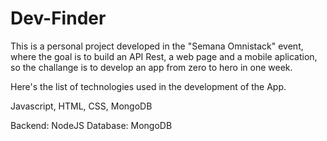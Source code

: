 # Dev-Finder

This is a personal project developed in the "Semana Omnistack" event, where the goal is to build an API Rest, a web page and a mobile aplication, so the challange is to develop an app from zero to hero in one week.

Here's the list of technologies used in the development of the App.

Javascript, HTML, CSS, MongoDB

Backend: NodeJS
Database: MongoDB
